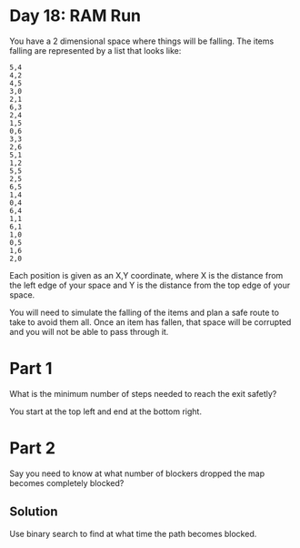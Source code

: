 # Day 18: RAM Run
You have a 2 dimensional space where things will be falling. The items falling are represented by a list that
looks like:

```
5,4
4,2
4,5
3,0
2,1
6,3
2,4
1,5
0,6
3,3
2,6
5,1
1,2
5,5
2,5
6,5
1,4
0,4
6,4
1,1
6,1
1,0
0,5
1,6
2,0
```

Each position is given as an X,Y coordinate, where X is the distance from the left edge of your
space and Y is the distance from the top edge of your space.

You will need to simulate the falling of the items and plan a safe route to take to avoid them all.
Once an item has fallen, that space will be corrupted and you will not be able to pass through it.

# Part 1
What is the minimum number of steps needed to reach the exit safetly?

You start at the top left and end at the bottom right.

# Part 2
Say you need to know at what number of blockers dropped the map becomes completely blocked?

## Solution
Use binary search to find at what time the path becomes blocked.
